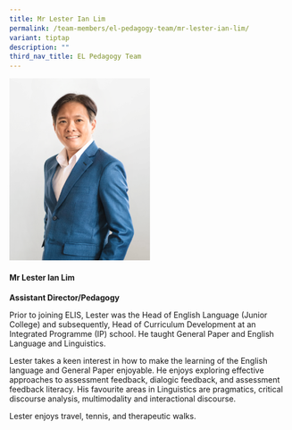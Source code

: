```yaml
---
title: Mr Lester Ian Lim
permalink: /team-members/el-pedagogy-team/mr-lester-ian-lim/
variant: tiptap
description: ""
third_nav_title: EL Pedagogy Team
---
```

<p></p>
<div class="isomer-image-wrapper">
<img style="width: 50%;" height="auto" width="100%" alt="" src="/images/Lester_Portrait.png">
</div>
<h4><strong>Mr Lester Ian Lim</strong></h4>
<p><strong>Assistant Director/Pedagogy</strong>
</p>
<p>Prior to joining ELIS, Lester was the Head of English Language (Junior
College) and subsequently, Head of Curriculum Development at an Integrated
Programme (IP) school. He taught General Paper and English Language and
Linguistics.</p>
<p>Lester takes a keen interest in how to make the learning of the English
language and General Paper enjoyable. He enjoys exploring effective approaches
to assessment feedback, dialogic feedback, and assessment feedback literacy.
His favourite areas in Linguistics are pragmatics, critical discourse analysis,
multimodality and interactional discourse.</p>
<p>Lester enjoys travel, tennis, and therapeutic walks.&nbsp;</p>